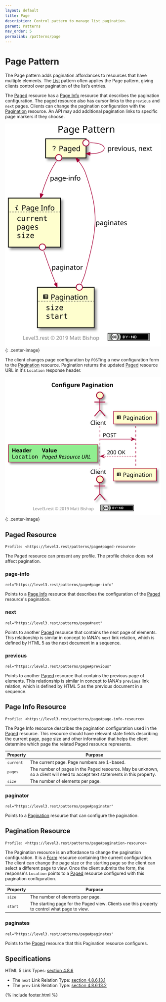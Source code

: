 ```yaml
---
layout: default
title: Page
description: Control pattern to manage list pagination.
parent: Patterns
nav_order: 5
permalink: /patterns/page
---
```

# Page Pattern

The Page pattern adds pagination affordances to resources that have multiple elements. The [List](#list.md) pattern often applies the Page pattern, giving clients control over pagination of the list’s entries.

The [Paged](#paged-resource) resource has a [Page Info](#page-info-resource) resource that describes the pagination configuration. The paged resource also has cursor links to the `previous` and `next` pages. Clients can change the pagination configuration with the [Pagination](#pagination-resource) resource. An API may add additional pagination links to specific page markers if they choose.

![](page/relations.svg){: .center-image}

The client changes page configuration by `POST`ing a new configuration form to the [Pagination](#pagination-resource) resource. Pagination returns the updated [Paged](#paged-resource) resource URL in it's `Location` response header.

![](page/interactions.svg){: .center-image}

## Paged Resource

```
Profile: <https://level3.rest/patterns/page#paged-resource>
```

The Paged resource can present any profile. The profile choice does not affect pagination.

### page-info

```
rel="https://level3.rest/patterns/page#page-info"
```

Points to a [Page Info](#page-info-resource) resource that describes the configuration of the [Paged](#paged-resource) resource's pagination.

### next

```
rel="https://level3.rest/patterns/page#next"
```

Points to another [Paged](#paged-resource) resource that contains the next page of elements. This relationship is similar in concept to IANA's `next` link relation, which is defined by HTML 5 as the next document in a sequence.

### previous

```
rel="https://level3.rest/patterns/page#previous"
```

Points to another [Paged](#paged-resource) resource that contains the previous page of elements. This relationship is similar in concept to IANA's `previous` link relation, which is defined by HTML 5 as the previous document in a sequence.

## Page Info Resource

```
Profile: <https://level3.rest/patterns/page#page-info-resource>
```

The Page Info resource describes the pagination configuration used in the [Paged](#paged-resource) resource. This resource should have relevant state fields describing the current page, page size and other information that helps the client determine which page the related Paged resource represents.

| Property  | Purpose                                                      |
| --------- | ------------------------------------------------------------ |
| `current` | The current page. Page numbers are 1-based.                  |
| `pages`   | The number of pages in the Paged resource. May be unknown, so a client will need to accept text statements in this property. |
| `size`    | The number of elements per page.                             |

### paginator

```
rel="https://level3.rest/patterns/page#paginator"
```

Points to a [Pagination](#pagination-resource) resource that can configure the pagination.

## Pagination Resource

```
Profile: <https://level3.rest/patterns/page#pagination-resource>
```

The Pagination resource is an affordance to change the pagination configuration. It is a [Form](../profiles/form.md) resource containing the current configuration. The client can change the page size or the starting page so the client can select a different page to view. Once the client submits the form, the response's `Location` points to a [Paged](#paged-resource) resource configured with this pagination configuration.

| Property | Purpose                                                      |
| -------- | ------------------------------------------------------------ |
| `size`   | The number of elements per page.                             |
| `start`  | The starting page for the Paged view. Clients use this property to control what page to view. |

### paginates

```
rel="https://level3.rest/patterns/page#paginates"
```

Points to the [Paged](#paged-resource) resource that this Pagination resource configures.

## Specifications

HTML 5 Link Types: [section 4.8.6](https://www.w3.org/TR/html5/links.html#sec-link-types)

- The `next` Link Relation Type: [section 4.8.6.13.1](https://www.w3.org/TR/html5/links.html#link-type-next)
- The `prev` Link Relation Type: [section 4.8.6.13.2](https://www.w3.org/TR/html5/links.html#link-type-prev)

{% include footer.html %}
